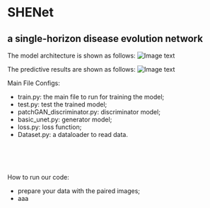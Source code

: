 # SHENet
## a single-horizon disease evolution network

The model architecture is shown as follows:
![Image text](https://github.com/ZhangYH0502/SDENet/blob/main/f2.png)

The predictive results are shown as follows:
![Image text](https://github.com/ZhangYH0502/SDENet/blob/main/f4.png)

Main File Configs: <br>
* train.py: the main file to run for training the model; <br>
* test.py: test the trained model; <br>
* patchGAN_discriminator.py: discriminator model; <br>
* basic_unet.py: generator model; <br>
* loss.py: loss function; <br>
* Dataset.py: a dataloader to read data. <br>

<br>
<br>
<br>

How to run our code: <br>
* prepare your data with the paired images; <br>
* aaa
